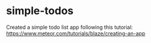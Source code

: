 # simple-todos
Created a simple todo list app following this tutorial:
https://www.meteor.com/tutorials/blaze/creating-an-app 

